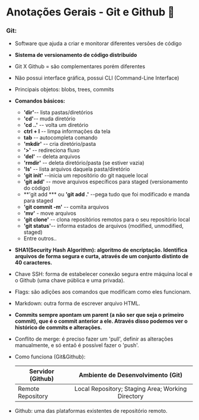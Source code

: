 # Anotações Gerais - Git e Github :bookmark_tabs:

### **Git:**

- Software que ajuda a criar e monitorar diferentes versões de código
- **Sistema de versionamento de código distribuído**
- Git X Github = são complementares porém diferentes
- Não possui interface gráfica, possui CLI (Command-Line Interface)
- Principais objetos: blobs, trees, commits
- **Comandos básicos:**
  
  - **'dir'**-- lista pastas/diretórios
  - **'cd'**-- muda diretório
  - **'cd ..'** -- volta um diretório
  - **ctrl + l** -- limpa informações da tela
  - **tab** -- autocompleta comando
  - **'mkdir'** -- cria diretório/pasta
  - **'>'** -- redireciona fluxo
  - **'del'** -- deleta arquivos
  - **'rmdir'** -- deleta diretório/pasta (se estiver vazia)
  - **'ls'** -- lista arquivos daquela pasta/diretório
  - **'git init'** --inicia um repositório do git naquele local
  - **'git add'** -- move arquivos específicos para staged (versionamento do código)
  - **'git add *** ou **'git add .'** --pega tudo que foi modificado e manda para staged
  - **'git commit -m'** -- comita arquivos
  - **'mv'** - move arquivos
  - **'git clone'** -- clona repositórios remotos para o seu repositório local
  - **'git status'**-- informa estados de arquivos (modified, unmodified, staged)
  - Entre outros..
  
-  **SHA1(Security Hash Algorithm):  algoritmo de encriptação. Identifica arquivos de forma segura e curta, através de um conjunto distinto de 40 caracteres.**

-  Chave SSH:  forma de estabelecer conexão segura entre máquina local e o Github (uma chave pública e uma privada).

- Flags: são adições aos comandos que modificam como eles funcionam.

- Markdown: outra forma de escrever arquivo HTML.

- **Commits sempre apontam um parent (a não ser que seja o primeiro commit), que é o commit anterior a ele. Através disso podemos ver o histórico de commits e alterações.**

- Conflito de merge: é preciso fazer um 'pull', definir as alterações manualmente, e só entaõ é possível fazer o 'push'.

- Como funciona (Git&Github):

  | Servidor (Github) |         Ambiente de Desenvolvimento (Git)         |
  | ----------------- | :-----------------------------------------------: |
  | Remote Repository | Local Repository; Staging Area; Working Directory |

- Github: uma das plataformas existentes de repositório remoto.